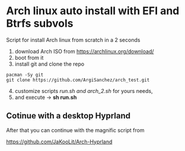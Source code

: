 # Arch linux auto install with EFI and Btrfs subvols
Script for install Arch linux from scratch in a 2 seconds

1) download Arch ISO from https://archlinux.org/download/ 
2) boot from it
3) install git and clone the repo

```
pacman -Sy git
git clone https://github.com/ArgiSanchez/arch_test.git
```

4) customize scripts *run.sh and arch_2.sh* for yours needs,
5) and execute -> **sh run.sh**


## Cotinue with a desktop Hyprland
After that you can continue with the magnific script from

https://github.com/JaKooLit/Arch-Hyprland
